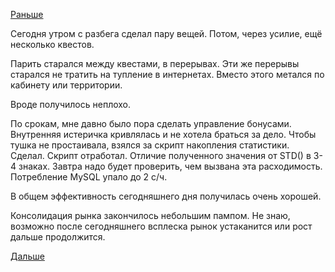 [Раньше](2016.06.29.md)

Сегодня утром с разбега сделал пару вещей. Потом, через усилие, ещё несколько квестов.

Парить старался между квестами, в перерывах. Эти же перерывы старался не тратить на тупление в интернетах. Вместо этого метался по кабинету или территории.

Вроде получилось неплохо.

По срокам, мне давно было пора сделать управление бонусами. Внутренняя истеричка кривлялась и не хотела браться за дело.
Чтобы тушка не простаивала, взялся за скрипт накопления статистики. Сделал. Скрипт отработал.
Отличие полученного значения от STD() в 3-4 знаках. Завтра надо будет проверить, чем вызвана эта расходимость. Потребление MySQL упало до 2 с/ч.

В общем эффективность сегодняшнего дня получилась очень хорошей.

Консолидация рынка закончилось небольшим пампом. Не знаю, возможно после сегодняшнего всплеска рынок устаканится или рост дальше продолжится.

[Дальше](2016.07.04.md)